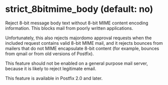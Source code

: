 # strict_8bitmime_body (default: no)

Reject 8-bit message body text without 8-bit MIME content encoding
information. This blocks mail from poorly written applications.




Unfortunately, this also rejects majordomo approval requests when
the included request contains valid 8-bit MIME mail, and it rejects
bounces from mailers that do not MIME encapsulate 8-bit content
(for example, bounces from qmail or from old versions of Postfix).




This feature should not be enabled on a general purpose mail server,
because it is likely to reject legitimate email.




This feature is available in Postfix 2.0 and later.



